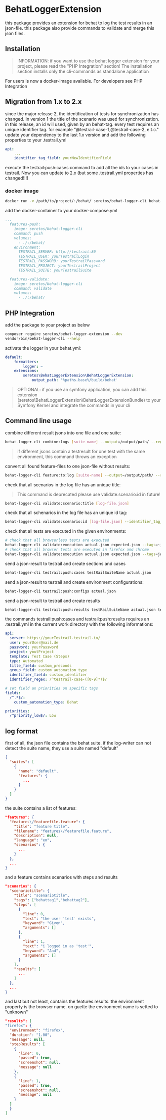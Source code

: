 # BehatLoggerExtension

this package provides an extension for behat to log the test results in an json-file.
this package also provide commands to validate and merge this json files.

## Installation

> INFORMATION: if you want to use the behat logger extension for your project, please read the "PHP Integration" section!
> The installation section installs only the cli-commands as standalone application

For users is now a docker-image available. For developers see PHP Integration

## Migration from 1.x to 2.x

since the major release 2, the identification of tests for synchronization has changed.
In version 1 the title of the scenario was used for synchronization.
in this release, an id will used, given by an behat-tag.
every test requires an unique identifier tag. for example "@testrail-case-1,@testrail-case-2, e.t.c."
update your dependency to the last 1.x version and add the following properties to your .testrail.yml

```yml
api:
    ...
    identifier_tag_field: yourNewIdentifierField
```

execute the testrail:push:cases command to add all the ids to your cases in testrail.
Now you can update to 2.x (but some .testrail.yml properties has changed!!!)

### docker image

```bash
docker run -v /path/to/project/:/behat/ seretos/behat-logger-cli behat-logger-cli list
```

add the docker-container to your docker-compose.yml
```yml
...
  features-push:
    image: seretos/behat-logger-cli
    command: push
    volumes:
      - ./:/behat/
    environment:
      TESTRAIL_SERVER: http://testrail:80
      TESTRAIL_USER: yourTestrailLogin
      TESTRAIL_PASSWORD: yourTestrailPassword
      TESTRAIL_PROJECT: yourTestrailProject
      TESTRAIL_SUITE: yourTestrailSuite

  features-validate:
    image: seretos/behat-logger-cli
    command: validate
    volumes:
      - ./:/behat/
```

## PHP Integration

add the package to your project as below
```bash
composer require seretos/behat-logger-extension --dev
vendor/bin/behat-logger-cli --help
```

activate the logger in your behat.yml:

```yml
default:
    formatters:
        logger: ~
    extensions:
        seretos\BehatLoggerExtension\BehatLoggerExtension:
            output_path: '%paths.base%/build/behat'
```

> OPTIONAL: if you use an symfony application, you can add this extension (seretos\BehatLoggerExtension\BehatLoggerExtensionBundle) to your Symfony Kernel and integrate the commands in your cli

## Command line usage

combine different result jsons into one file and one suite:
```bash
behat-logger-cli combine:logs [suite-name] --output=/output/path/ --regex=results/firefox*
```
> if different jsons contain a testresult for one test with the same environment, this command throws an exception

convert all found feature-files to one json-file without results:
```bash
behat-logger-cli feature:to:log [suite-name] --output=/output/path/ --regex=features/
```

check that all scenarios in the log file has an unique title:
> This command is deprecated please use validate:scenario:id in future!
```bash
behat-logger-cli validate:scenario:title [log-file.json]
```

check that all schenarios in the log file has an unique id tag:
```bash
behat-logger-cli validate:scenario:id [log-file.json] --identifier_tag_regex="/^testrail-case-([0-9]*)$/"
```

check that all tests are executed in the given environments:
```bash
# check that all browserless tests are executed
behat-logger-cli validate:execution actual.json expected.json --tags=~javascript --environments=unknown
# check that all browser tests are executed in firefox and chrome
behat-logger-cli validate:execution actual.json expected.json --tags=javascript --environments=firefox --environments=chrome
```

send a json-result to testrail and create sections and cases
```bash
behat-logger-cli testrail:push:cases testRailSuiteName actual.json
```

send a json-result to testrail and create environment configurations:
```bash
behat-logger-cli testrail:push:configs actual.json
```

send a json-result to testrail and create results
```bash
behat-logger-cli testrail:push:results testRailSuiteName actual.json testResultName --milestone=v2.8.0
```

the commands testrail:push:cases and testrail:push:results requires an .testrail.yml in the current work directory with the following informations:
```yml
api:
  server: https://yourTestrail.testrail.io/
  user: yourUser@mail.de
  password: yourPassword
  project: youtProject
  template: Test Case (Steps)
  type: Automated
  title_field: custom_preconds
  group_field: custom_automation_type
  identifier_field: custom_identifier
  identifier_regex: /^testrail-case-([0-9]*)$/

# set field an priorities on specific tags
fields:
  /^.*$/:
    custom_automation_type: Behat

priorities:
  /^priority_low$/: Low
```

## log format

first of all, the json file contains the behat suite. if the log-writer can not detect the suite name, they use a suite named "default"

```json
{
  "suites": [
    {
      "name": "default",
      "features": {
        ...
      }
    }
  ]
}
```

the suite contains a list of features:

```json
"features": {
  "features\/featurefile.feature": {
    "title": "feature title",
    "filename": "features\/featurefile.feature",
    "description": null,
    "language": "en",
    "scenarios": {
      ...
    }
  },
  ...
}
```

and a feature contains scenarios with steps and results

```json
"scenarios": {
  "scenariotitle": {
    "title": "scenariotitle",
    "tags": ["behattag1","behattag2"],
    "steps": [
      {
        "line": 0,
        "text": "the user 'test' exists",
        "keyword": "Given",
        "arguments": []
      },
      {
        "line": 1,
        "text": "i logged in as 'test'",
        "keyword": "And",
        "arguments": []
      }
    ],
    "results": [
      ...
    ]
  },
  ...
}
```

and last but not least, contains the features results. the environment property is the browser name.
on guette the environment name is setted to "unknown"

```json
"results": [
"firefox": {
  "environment": "firefox",
  "duration": "1.00",
  "message": null,
  "stepResults": [
    {
      "line": 0,
      "passed": true,
      "screenshot": null,
      "message": null
    },
    {
      "line": 1,
      "passed": true,
      "screenshot": null,
      "message": null
    }
  ]
  }
]
```